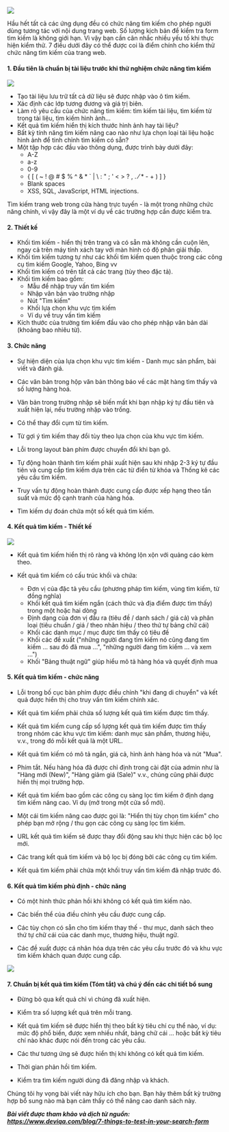 ![](https://images.viblo.asia/d5f37f52-7d7d-4441-ac3c-13b09fe28311.jpg)

Hầu hết tất cả các ứng dụng đều có chức năng tìm kiếm cho phép người dùng tương tác với nội dung trang web. Số lượng kịch bản để kiểm tra form tìm kiếm là không giới hạn. Vì vậy bạn cần cân nhắc nhiều yếu tố khi thực hiện kiểm thử. 7 điều dưới đây có thể được coi là điểm chính cho kiểm thử chức năng tìm kiếm của trang web.

#### 1. Đầu tiên là chuẩn bị tài liệu trước khi thử nghiệm chức năng tìm kiếm
![](https://images.viblo.asia/b3e090d8-f2fa-4a0d-b4de-b83f429f4889.jpg)
*  Tạo tài liệu lưu trữ tất cả dữ liệu sẽ được nhập vào ô tìm kiếm.
*  Xác định các lớp tương đương và giá trị biên.
* Làm rõ yêu cầu của chức năng tìm kiếm: tìm kiếm tài liệu, tìm kiếm từ trong tài liệu, tìm kiếm hình ảnh...
* Kết quả tìm kiếm hiển thị kích thước hình ảnh hay tài liệu?
* Bất kỳ tính năng tìm kiếm nâng cao nào như lựa chọn loại tài liệu hoặc hình ảnh để tinh chỉnh tìm kiếm có sẵn?
* Một tập hợp các đầu vào thông dụng, được trình bày dưới đây:
    * A-Z
    * a-z
    * 0-9
    * { [ ( ~ ! @ # $ % ^ & * ` | \ : " ; ' < > ? , . ⁄ * - + ) ] }
    * Blank spaces
    * XSS, SQL, JavaScript, HTML injections.

Tìm kiếm trang web trong cửa hàng trực tuyến - là một trong những chức năng chính, vì vậy đây là một ví dụ về các trường hợp cần được kiểm tra.

#### 2. Thiết kế
*  Khối tìm kiếm - hiển thị trên trang và có sẵn mà không cần cuộn lên, ngay cả trên máy tính xách tay với màn hình có độ phân giải thấp.
*  Khối tìm kiếm tương tự như các khối tìm kiếm quen thuộc trong các công cụ tìm kiếm Google, Yahoo, Bing vv
* Khối tìm kiếm có trên tất cả các trang (tùy theo đặc tả).
* Khối tìm kiếm bao gồm:
    * Mẫu để nhập truy vấn tìm kiếm
    * Nhập văn bản vào trường nhập
    * Nút "Tìm kiếm"
    * Khối lựa chọn khu vực tìm kiếm
    * Ví dụ về truy vấn tìm kiếm
* Kích thước của trường tìm kiếm đầu vào cho phép nhập văn bản dài (khoảng bao nhiêu từ).

#### 3. Chức năng
*  Sự hiện diện của lựa chọn khu vực tìm kiếm - Danh mục sản phẩm, bài viết và đánh giá.

*  Các văn bản trong hộp văn bản thông báo về các mặt hàng tìm thấy và số lượng hàng hoá.

*  Văn bản trong trường nhập sẽ biến mất khi bạn nhập ký tự đầu tiên và xuất hiện lại, nếu trường nhập vào trống.

* Có thể thay đổi cụm từ tìm kiếm.

* Từ gợi ý tìm kiếm thay đổi tùy theo lựa chọn của khu vực tìm kiếm.

* Lỗi trong layout bàn phím được chuyển đổi khi bạn gõ.

* Tự động hoàn thành tìm kiếm phải xuất hiện sau khi nhập 2-3 ký tự đầu tiên và cung cấp tìm kiếm dựa trên các từ điển từ khóa và Thống kê các yêu cầu tìm kiếm.

* Truy vấn tự động hoàn thành được cung cấp được xếp hạng theo tần suất và mức độ cạnh tranh của hàng hóa.

* Tìm kiếm dự đoán chứa một số kết quả tìm kiếm.

#### 4. Kết quả tìm kiếm - Thiết kế
![](https://images.viblo.asia/d0ccc908-7383-4569-b29e-fe0a45f5b155.jpg)

* Kết quả tìm kiếm hiển thị rõ ràng và không lộn xộn với quảng cáo kèm theo.

*  Kết quả tìm kiếm có cấu trúc khối và chứa:

    * Đơn vị của đặc tả yêu cầu (phương pháp tìm kiếm, vùng tìm kiếm, từ đồng nghĩa)
    * Khối kết quả tìm kiếm ngắn (cách thức và địa điểm được tìm thấy) trong một hoặc hai dòng
    * Định dạng của đơn vị đầu ra (tiêu đề / danh sách / giá cả) và phân loại (tiêu chuẩn / giá / theo nhãn hiệu / theo thứ tự bảng chữ cái)
    * Khối các danh mục / mục được tìm thấy có tiêu đề
    * Khối các đề xuất ("những người đang tìm kiếm nó cũng đang tìm kiếm ... sau đó đã mua ...", "những người đang tìm kiếm ... và xem ...")
    * Khối  "Bảng thuật ngữ" giúp hiểu mô tả hàng hóa và quyết định mua
  
  #### 5. Kết quả tìm kiếm - chức năng
* Lỗi trong bố cục bàn phím được điều chỉnh "khi đang di chuyển" và kết quả được hiển thị cho truy vấn tìm kiếm chính xác.

* Kết quả tìm kiếm phải chứa số lượng kết quả tìm kiếm được tìm thấy.

* Kết quả tìm kiếm cung cấp số lượng kết quả tìm kiếm được tìm thấy trong nhóm các khu vực tìm kiếm: danh mục sản phẩm, thương hiệu, v.v., trong đó mỗi kết quả là một URL.

* Kết quả tìm kiếm có mô tả ngắn, giá cả, hình ảnh hàng hóa và nút "Mua".

* Phím tắt. Nếu hàng hóa đã được chỉ định trong cài đặt của admin như là "Hàng mới (New)", "Hàng giảm giá (Sale)" v.v., chúng cũng phải được hiển thị mọi trường hợp.

* Kết quả tìm kiếm bao gồm các công cụ sàng lọc tìm kiếm ở định dạng tìm kiếm nâng cao. Ví dụ (mở trong một cửa sổ mới).

* Một cái tìm kiếm nâng cao được gọi là: "Hiển thị tùy chọn tìm kiếm" cho phép bạn mở rộng / thu gọn các công cụ sàng lọc tìm kiếm.

* URL kết quả tìm kiếm sẽ được thay đổi động sau khi thực hiện các bộ lọc mới.

* Các trang kết quả tìm kiếm và bộ lọc bị đóng bởi các công cụ tìm kiếm.

* Kết quả tìm kiếm phải chứa một khối truy vấn tìm kiếm đã nhập trước đó.

#### 6. Kết quả tìm kiếm phủ định - chức năng
* Có một hình thức phản hồi khi không có kết quả tìm kiếm nào.

* Các biến thể của điều chỉnh yêu cầu được cung cấp.

* Các tùy chọn có sẵn cho tìm kiếm thay thế - thư mục, danh sách theo thứ tự chữ cái của các danh mục, thương hiệu, thuật ngữ.

* Các đề xuất được cá nhân hóa dựa trên các yêu cầu trước đó và khu vực tìm kiếm khách quan được cung cấp.

![](https://images.viblo.asia/05083b5b-3e63-4e8f-8799-fc00c8944412.jpg)

#### 7. Chuẩn bị kết quả tìm kiếm (Tóm tắt) và chú ý đến các chi tiết bổ sung
* Đừng bỏ qua kết quả chỉ vì chúng đã xuất hiện.

* Kiểm tra số lượng kết quả trên mỗi trang.

* Kết quả tìm kiếm sẽ được hiển thị theo bất kỳ tiêu chí cụ thể nào, ví dụ: mức độ phổ biến, được xem nhiều nhất, bảng chữ cái ... hoặc bất kỳ tiêu chí nào khác được nói đến trong các yêu cầu.

* Các thư tương ứng sẽ được hiển thị khi không có kết quả tìm kiếm.

* Thời gian phản hồi tìm kiếm.

* Kiểm tra tìm kiếm người dùng đã đăng nhập và khách.

Chúng tôi hy vọng bài viết này hữu ích cho bạn. Bạn hãy thêm bất kỳ trường hợp bổ sung nào mà bạn cảm thấy có thể nâng cao danh sách này.

***Bài viết được tham khảo và dịch từ nguồn: https://www.deviqa.com/blog/7-things-to-test-in-your-search-form***